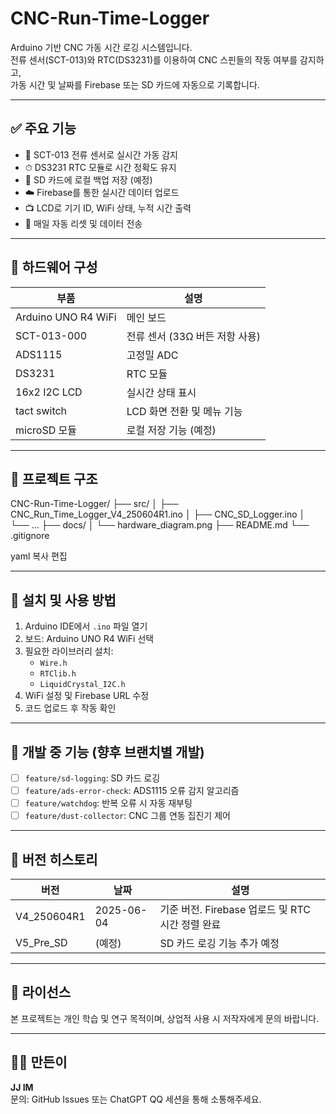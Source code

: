 # CNC-Run-Time-Logger


Arduino 기반 CNC 가동 시간 로깅 시스템입니다.  
전류 센서(SCT-013)와 RTC(DS3231)를 이용하여 CNC 스핀들의 작동 여부를 감지하고,  
가동 시간 및 날짜를 Firebase 또는 SD 카드에 자동으로 기록합니다.

---

## ✅ 주요 기능

- 🔌 SCT-013 전류 센서로 실시간 가동 감지
- ⏱ DS3231 RTC 모듈로 시간 정확도 유지
- 💾 SD 카드에 로컬 백업 저장 (예정)
- ☁️ Firebase를 통한 실시간 데이터 업로드
- 📺 LCD로 기기 ID, WiFi 상태, 누적 시간 출력
- 🔁 매일 자동 리셋 및 데이터 전송

---

## 🔧 하드웨어 구성

| 부품 | 설명 |
|------|------|
| Arduino UNO R4 WiFi | 메인 보드 |
| SCT-013-000 | 전류 센서 (33Ω 버든 저항 사용) |
| ADS1115 | 고정밀 ADC |
| DS3231 | RTC 모듈 |
| 16x2 I2C LCD | 실시간 상태 표시 |
| tact switch | LCD 화면 전환 및 메뉴 기능 |
| microSD 모듈 | 로컬 저장 기능 (예정) |

---

## 🧠 프로젝트 구조

CNC-Run-Time-Logger/
├── src/
│ ├── CNC_Run_Time_Logger_V4_250604R1.ino
│ ├── CNC_SD_Logger.ino
│ └── ...
├── docs/
│ └── hardware_diagram.png
├── README.md
└── .gitignore

yaml
복사
편집

---

## 🚀 설치 및 사용 방법

1. Arduino IDE에서 `.ino` 파일 열기
2. 보드: Arduino UNO R4 WiFi 선택
3. 필요한 라이브러리 설치:
   - `Wire.h`
   - `RTClib.h`
   - `LiquidCrystal_I2C.h`
4. WiFi 설정 및 Firebase URL 수정
5. 코드 업로드 후 작동 확인

---

## 🧪 개발 중 기능 (향후 브랜치별 개발)

- [ ] `feature/sd-logging`: SD 카드 로깅
- [ ] `feature/ads-error-check`: ADS1115 오류 감지 알고리즘
- [ ] `feature/watchdog`: 반복 오류 시 자동 재부팅
- [ ] `feature/dust-collector`: CNC 그룹 연동 집진기 제어

---

## 📅 버전 히스토리

| 버전 | 날짜 | 설명 |
|------|------|------|
| V4_250604R1 | 2025-06-04 | 기준 버전. Firebase 업로드 및 RTC 시간 정렬 완료 |
| V5_Pre_SD | (예정) | SD 카드 로깅 기능 추가 예정 |

---

## 📜 라이선스

본 프로젝트는 개인 학습 및 연구 목적이며, 상업적 사용 시 저작자에게 문의 바랍니다.

---

## 🙋‍♂️ 만든이

**JJ IM**  
문의: GitHub Issues 또는 ChatGPT QQ 세션을 통해 소통해주세요.